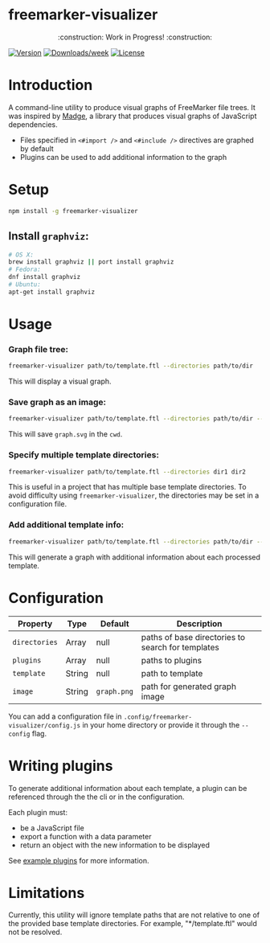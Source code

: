 freemarker-visualizer
=====================

<p align="center">
    :construction: Work in Progress! :construction:
</p>

[![Version](https://img.shields.io/npm/v/freemarker-visualizer.svg)](https://npmjs.org/package/freemarker-visualizer)
[![Downloads/week](https://img.shields.io/npm/dw/freemarker-visualizer.svg)](https://npmjs.org/package/freemarker-visualizer)
[![License](https://img.shields.io/npm/l/freemarker-visualizer.svg)](https://github.com/colinfruit/freemarker-visualizer/blob/master/package.json)

<!-- introduction -->
# Introduction
A command-line utility to produce visual graphs of FreeMarker file trees.
It was inspired by [Madge](https://github.com/pahen/madge), a library that produces visual graphs of JavaScript dependencies.

- Files specified in `<#import />` and `<#include />` directives are graphed by default
- Plugins can be used to add additional information to the graph
<!-- introductionstop -->

<!-- setup -->
# Setup
```sh
npm install -g freemarker-visualizer
```
## Install `graphviz`:
```sh
# OS X:
brew install graphviz || port install graphviz
# Fedora:
dnf install graphviz
# Ubuntu:
apt-get install graphviz
```
<!-- setupstop -->

<!-- usage -->
# Usage
### Graph file tree:
```sh
freemarker-visualizer path/to/template.ftl --directories path/to/dir
```
This will display a visual graph.

### Save graph as an image:
```sh
freemarker-visualizer path/to/template.ftl --directories path/to/dir --image graph.svg
```
This will save `graph.svg` in the `cwd`.

### Specify multiple template directories:
```sh
freemarker-visualizer path/to/template.ftl --directories dir1 dir2
```
This is useful in a project that has multiple base template directories. To avoid difficulty using `freemarker-visualizer`, the directories may be set in a configuration file.

### Add additional template info:
```sh
freemarker-visualizer path/to/template.ftl --directories path/to/dir --plugins path/to/plugin.js
```
This will generate a graph with additional information about each processed template.
<!-- usagestop -->

<!-- config -->
# Configuration
Property | Type | Default | Description
--- | --- | --- | ---
`directories` | Array | null | paths of base directories to search for templates
`plugins` | Array | null | paths to plugins
`template` | String | null | path to template
`image` | String | `graph.png` | path for generated graph image


You can add a configuration file in `.config/freemarker-visualizer/config.js` in your home directory or provide it through the `--config` flag.
<!-- configstop -->

<!-- plugins -->
# Writing plugins
To generate additional information about each template, a plugin can be referenced through the the cli or in the configuration.

Each plugin must:
- be a JavaScript file
- export a function with a data parameter
- return an object with the new information to be displayed

See [example plugins](https://github.com/colinfruit/freemarker-visualizer/tree/master/examples/plugins) for more information.
<!-- pluginsstop -->

<!-- limitations -->
# Limitations
Currently, this utility will ignore template paths that are not relative to one of the provided base template directories. For example, "*/template.ftl" would not be resolved.
<!-- limitationsstop -->
